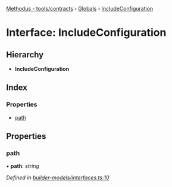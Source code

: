 [Methodus - tools/contracts](../README.md) › [Globals](../globals.md) › [IncludeConfiguration](modules/tools/contracts/includeconfiguration.md)

# Interface: IncludeConfiguration

## Hierarchy

* **IncludeConfiguration**

## Index

### Properties

* [path](#path)

## Properties

###  path

• **path**: *string*

*Defined in [builder-models/interfaces.ts:10](#L10)*
